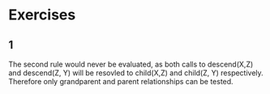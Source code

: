 # Exercises
## 1
The second rule would never be evaluated, as both calls to descend(X,Z) and
descend(Z, Y) will be resovled to child(X,Z) and child(Z, Y) respectively.
Therefore only grandparent and parent relationships can be tested.
